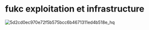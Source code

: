 # fukc exploitation et infrastructure

![5d2cd0ec970e72f5b575bcc6b4671311ed4b518e_hq](https://github.com/user-attachments/assets/cb5bf185-549a-4d52-a25f-489549fe3407)
